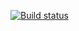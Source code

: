 [![Build status](https://ci.appveyor.com/api/projects/status/kt1rvx70m35bxw2q?svg=true)](https://ci.appveyor.com/project/SergeyVlasenk0/pattern2-we44s)
